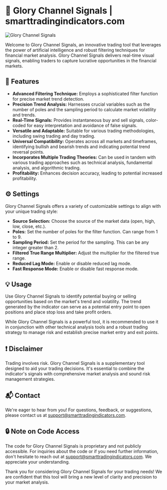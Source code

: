 # 🚀 Glory Channel Signals | smarttradingindicators.com

![Glory Channel Signals](GloryChannelSignals1D.png)

Welcome to Glory Channel Signals, an innovative trading tool that leverages the power of artificial intelligence and robust filtering techniques for financial market analysis. Glory Channel Signals delivers real-time visual signals, enabling traders to capture lucrative opportunities in the financial markets.

## 🌟 Features 

- **Advanced Filtering Technique:** Employs a sophisticated filter function for precise market trend detection.
- **Precision Trend Analysis:** Harnesses crucial variables such as the number of poles and the sampling period to calculate market volatility and trends.
- **Real-Time Signals:** Provides instantaneous buy and sell signals, color-coded for easy interpretation and avoidance of false signals.
- **Versatile and Adaptable:** Suitable for various trading methodologies, including swing trading and day trading.
- **Universal Compatibility:** Operates across all markets and timeframes, identifying bullish and bearish trends and indicating potential trend reversal points.
- **Incorporates Multiple Trading Theories:** Can be used in tandem with various trading approaches such as technical analysis, fundamental analysis, and algorithmic trading.
- **Profitability:** Enhances decision accuracy, leading to potential increased profitability.

## ⚙️ Settings

Glory Channel Signals offers a variety of customizable settings to align with your unique trading style:

- **Source Selection:** Choose the source of the market data (open, high, low, close, etc.).
- **Poles:** Set the number of poles for the filter function. Can range from 1 to 9.
- **Sampling Period:** Set the period for the sampling. This can be any integer greater than 2.
- **Filtered True Range Multiplier:** Adjust the multiplier for the filtered true range.
- **Reduced Lag Mode:** Enable or disable reduced lag mode.
- **Fast Response Mode:** Enable or disable fast response mode.

## 💡 Usage

Use Glory Channel Signals to identify potential buying or selling opportunities based on the market's trend and volatility. The trend generated by the indicator can serve as a potential entry point to open positions and place stop loss and take profit orders. 

While Glory Channel Signals is a powerful tool, it is recommended to use it in conjunction with other technical analysis tools and a robust trading strategy to manage risk and establish precise market entry and exit points. 

## ❗ Disclaimer

Trading involves risk. Glory Channel Signals is a supplementary tool designed to aid your trading decisions. It's essential to combine the indicator's signals with comprehensive market analysis and sound risk management strategies.

## 📬 Contact

We're eager to hear from you! For questions, feedback, or suggestions, please contact us at support@smarttradingindicators.com.

## 🔒 Note on Code Access

The code for Glory Channel Signals is proprietary and not publicly accessible. For inquiries about the code or if you need further information, don't hesitate to reach out at support@smarttradingindicators.com. We appreciate your understanding.

Thank you for considering Glory Channel Signals for your trading needs! We are confident that this tool will bring a new level of clarity and precision to your market analysis.
